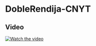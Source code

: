 # DobleRendija-CNYT

## Video

[![Watch the video](http://img.youtube.com/vi/o7jDUtASzG8&t/0.jpg)](https://youtu.be/o7jDUtASzG8)
